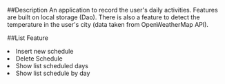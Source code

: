 ##Description
An application to record the user's daily activities. Features are built on local storage (Dao). There is also a feature to detect the temperature in the user's city (data taken from OpenWeatherMap API).

##List Feature
<li>Insert new schedule</li>
<li>Delete Schedule</li>
<li>Show list scheduled days</li>
<li>Show list schedule by day</li>
